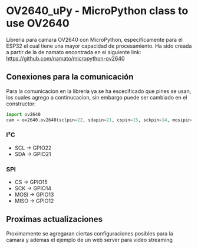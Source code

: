 # OV2640_uPy - MicroPython class to use OV2640
Libreria para camara OV2640 con MicroPython, especificamente para el ESP32 el cual tiene una mayor capacidad de procesamiento.
Ha sido creada a partir de la de namato encontrada en el siguiente link: https://github.com/namato/micropython-ov2640

## Conexiones para la comunicación
Para la comunicacion en la librería ya se ha escecificado que pines se usan, los cuales agrego a continucacion, sin embargo puede ser cambiado en el constructor:
~~~~ python
import ov2640
cam = ov2640.ov2640(sclpin=22, sdapin=21, cspin=15, sckpin=14, mosipin=13, misopin=12 resolution=OV2640_320x240_JPEG, IMAGEDECODE=OV2640_YUV422) 
~~~~

### I²C
* SCL -> GPIO22
* SDA -> GPIO21

### SPI
* CS -> GPIO15
* SCK -> GPIO14
* MOSI -> GPIO13
* MISO -> GPIO12


## Proximas actualizaciones
Proximamente se agregaran ciertas configuraciones posibles para la camara y ademas el ejemplo de un web server para video streaming
